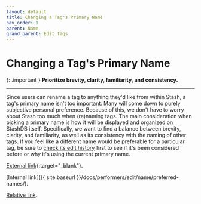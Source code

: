```yaml
---
layout: default
title: Changing a Tag's Primary Name
nav_order: 1
parent: Name
grand_parent: Edit Tags
---
```


# Changing a Tag's Primary Name

{: .important }
**Prioritize brevity, clarity, familiarity, and consistency.**

---

Since users can rename a tag to anything they'd like from within Stash, a tag's primary name isn't too important. Many will come down to purely subjective personal preference. Because of this, we don't have to worry about Stash too much when (re)naming tags. The main consideration when picking a primary name is how it will be displayed and organized on StashDB itself. Specifically, we want to find a balance between brevity, clarity, and familiarity, as well as its consistency with the naming of other tags. If you feel like a different name would be preferable for a particular tag, be sure to [check its edit history](#read-tag-edit-histories) first to see if it's been considered before or why it's using the current primary name.

[External link](https://stashdb.org/performers/fbd10ce7-3209-4788-b84f-3a2ec1b19326){:target="_blank"}.

[Internal link]({{ site.baseurl }}/docs/performers/edit/name/preferred-names/).

[Relative link](../jav-names/).
